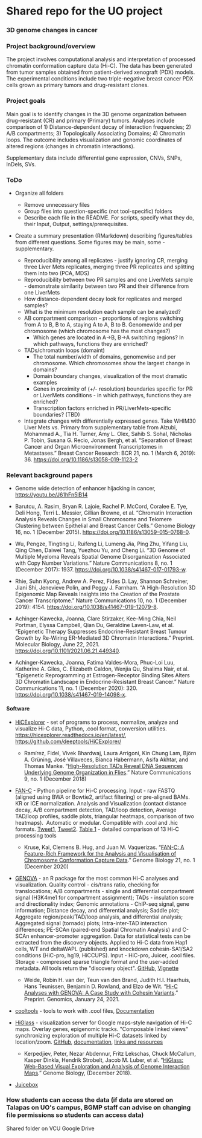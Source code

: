 # Shared repo for the UO project

### 3D genome changes in cancer

### Project background/overview 

The project involves computational analysis and interpretation of processed chromatin conformation capture data (Hi-C). The data has been generated from tumor samples obtained from patient-derived xenograft (PDX) models. The experimental conditions include two triple-negative breast cancer PDX cells grown as primary tumors and drug-resistant clones. 

### Project goals 

Main goal is to identify changes in the 3D genome organization between drug-resistant (CR) and primary (Primary) tumors. Analyses include comparison of 1) Distance-dependent decay of interaction frequencies; 2) A/B compartments; 3) Topologically Associating Domains; 4) Chromatin loops. The outcome includes visualization and genomic coordinates of altered regions (changes in chromatin interactions).

Supplementary data include differential gene expression, CNVs, SNPs, InDels, SVs.

### ToDo

- Organize all folders
    - Remove unnecessary files
    - Group files into question-specific (not tool-specific) folders
    - Describe each file in the README. For scripts, specify what they do, their Input, Output, settings/prerequisites.

- Create a summary presentation (RMarkdown) describing figures/tables from different questions. Some figures may be main, some - supplementary.
    - Reproducibility among all replicates - justify ignoring CR, merging three Liver Mets replicates, merging three PR replicates and splitting them into two (PCA, MDS)
    - Reproducibility between two PR samples and one LiverMets sample - demonstrate similarity between two PR and their difference from one LiverMets
    - How distance-dependent decay look for replicates and merged samples?
    - What is the minimum resolution each sample can be analyzed?
    - AB compartment comparison - proportions of regions switching from A to B, B to A, staying A to A, B to B. Genomewide and per chromosome (which chromosome has the most changes?)
        - Which genes are located in A->B, B->A switching regions? In which pathways, functions they are enriched?
    - TADs/chromatin loops (domaint)
        - The total number/width of domains, genomewise and per chromosome. Which chromosomes show the largest change in domains?
        - Domain boundary changes, visualization of the most dramatic examples
        - Genes in proximity of (+/- resolution) boundaries specific for PR or LiverMets conditions - in which pathways, functions they are enriched?
        - Transcription factors enriched in PR/LiverMets-specific boundaries? (TBD)
    - Integrate changes with differentially expressed genes. Take WHIM30 Liver Mets vs. Primary from supplementary table from Alzubi, Mohammad A., Tia H. Turner, Amy L. Olex, Sahib S. Sohal, Nicholas P. Tobin, Susana G. Recio, Jonas Bergh, et al. “Separation of Breast Cancer and Organ Microenvironment Transcriptomes in Metastases.” Breast Cancer Research: BCR 21, no. 1 (March 6, 2019): 36. https://doi.org/10.1186/s13058-019-1123-2

### Relevant background papers 

- Genome wide detection of enhancer hijacking in cancer, https://youtu.be/J61hFn5lB14

- Barutcu, A. Rasim, Bryan R. Lajoie, Rachel P. McCord, Coralee E. Tye, Deli Hong, Terri L. Messier, Gillian Browne, et al. “Chromatin Interaction Analysis Reveals Changes in Small Chromosome and Telomere Clustering between Epithelial and Breast Cancer Cells.” Genome Biology 16, no. 1 (December 2015). https://doi.org/10.1186/s13059-015-0768-0.

- Wu, Pengze, Tingting Li, Ruifeng Li, Lumeng Jia, Ping Zhu, Yifang Liu, Qing Chen, Daiwei Tang, Yuezhou Yu, and Cheng Li. “3D Genome of Multiple Myeloma Reveals Spatial Genome Disorganization Associated with Copy Number Variations.” Nature Communications 8, no. 1 (December 2017): 1937. https://doi.org/10.1038/s41467-017-01793-w.

- Rhie, Suhn Kyong, Andrew A. Perez, Fides D. Lay, Shannon Schreiner, Jiani Shi, Jenevieve Polin, and Peggy J. Farnham. “A High-Resolution 3D Epigenomic Map Reveals Insights into the Creation of the Prostate Cancer Transcriptome.” Nature Communications 10, no. 1 (December 2019): 4154. https://doi.org/10.1038/s41467-019-12079-8.

- Achinger-Kawecka, Joanna, Clare Stirzaker, Kee-Ming Chia, Neil Portman, Elyssa Campbell, Qian Du, Geraldine Laven-Law, et al. “Epigenetic Therapy Suppresses Endocrine-Resistant Breast Tumour Growth by Re-Wiring ER-Mediated 3D Chromatin Interactions.” Preprint. Molecular Biology, June 22, 2021. https://doi.org/10.1101/2021.06.21.449340.

- Achinger-Kawecka, Joanna, Fatima Valdes-Mora, Phuc-Loi Luu, Katherine A. Giles, C. Elizabeth Caldon, Wenjia Qu, Shalima Nair, et al. “Epigenetic Reprogramming at Estrogen-Receptor Binding Sites Alters 3D Chromatin Landscape in Endocrine-Resistant Breast Cancer.” Nature Communications 11, no. 1 (December 2020): 320. https://doi.org/10.1038/s41467-019-14098-x.

#### Software

- [HiCExplorer](https://github.com/deeptools/HiCExplorer/) - set of programs to process, normalize, analyze and visualize Hi-C data, Python, .cool format, conversion utilities. https://hicexplorer.readthedocs.io/en/latest/, https://github.com/deeptools/HiCExplorer/
    - Ramírez, Fidel, Vivek Bhardwaj, Laura Arrigoni, Kin Chung Lam, Björn A. Grüning, José Villaveces, Bianca Habermann, Asifa Akhtar, and Thomas Manke. “[High-Resolution TADs Reveal DNA Sequences Underlying Genome Organization in Flies](https://doi.org/10.1038/s41467-017-02525-w).” Nature Communications 9, no. 1 (December 2018) 

- [FAN-C](https://github.com/vaquerizaslab/fanc) - Python pipeline for Hi-C processing. Input - raw FASTQ (aligned using BWA or Bowtie2, artifact filtering) or pre-aligned BAMs. KR or ICE normalization. Analysis and Visualization (contact distance decay, A/B compartment detection, TAD/loop detection, Average TAD/loop profiles, saddle plots, triangular heatmaps, comparison of two heatmaps).  Automatic or modular. Compatible with .cool and .hic formats. [Tweet1](https://twitter.com/vaquerizas_lab/status/1225011187668209664?s=20), [Tweet2](https://twitter.com/vaquerizasjm/status/1339937903473025027?s=20). [Table 1](https://genomebiology.biomedcentral.com/articles/10.1186/s13059-020-02215-9/tables/1) - detailed comparison of 13 Hi-C processing tools
    - Kruse, Kai, Clemens B. Hug, and Juan M. Vaquerizas. “[FAN-C: A Feature-Rich Framework for the Analysis and Visualisation of Chromosome Conformation Capture Data](https://doi.org/10.1186/s13059-020-02215-9).” Genome Biology 21, no. 1 (December 2020)
    
- [GENOVA](https://github.com/dewitlab/GENOVA) - an R package for the most common Hi-C analyses and visualization. Quality control - cis/trans ratio, checking for translocations; A/B compartments - single and differential compartment signal (H3K4me1 for compartment assignment); TADs - insulation score and directionality index; Genomic annotations - ChIP-seq signal, gene information; Distance decay, and differential analysis; Saddle plot; Aggregate region/peak/TAD/loop analysis, and differential analysis; Aggregated signal (tornado) plots; Intra-inter-TAD interaction differences; PE-SCAn (paired-end Spatial Chromatin Analysis) and C-SCAn enhancer-promoter aggregation. Data for statistical tests can be extracted from the discovery objects. Applied to Hi-C data from Hap1 cells, WT and deltaWAPL (published) and knockdown cohesin-SA1/SA2 conditions (HiC-pro, hg19, HiCCUPS). Input - HiC-pro, Juicer, .cool files. Storage - compressed sparse triangle format and the user-added metadata. All tools return the "discovery object". [GitHub](https://github.com/dewitlab/GENOVA), [Vignette](https://github.com/robinweide/GENOVA/blob/master/vignettes/GENOVA_vignette.pdf)
    - Weide, Robin H. van der, Teun van den Brand, Judith H.I. Haarhuis, Hans Teunissen, Benjamin D. Rowland, and Elzo de Wit. “[Hi-C Analyses with GENOVA: A Case Study with Cohesin Variants](https://doi.org/10.1101/2021.01.22.427620).” Preprint. Genomics, January 24, 2021.
    
- [cooltools](https://github.com/mirnylab/cooltools) - tools to work with .cool files, [Documentation](https://cooltools.readthedocs.io/en/latest/)

- [HiGlass](http://higlass.io/) - visualization server for Google maps-style navigation of Hi-C maps. Overlay genes, epigenomic tracks. "Composable linked views" synchronizing exploration of multiple Hi-C datasets linked by location/zoom. [GitHub](https://github.com/higlass/higlass), [documentation](https://docs.higlass.io/), [links and resources](https://higlass.io/about)
    - Kerpedjiev, Peter, Nezar Abdennur, Fritz Lekschas, Chuck McCallum, Kasper Dinkla, Hendrik Strobelt, Jacob M. Luber, et al. “[HiGlass: Web-Based Visual Exploration and Analysis of Genome Interaction Maps](https://doi.org/10.1186/s13059-018-1486-1).” Genome Biology, (December 2018).

- [Juicebox](https://aidenlab.org/juicebox/)

### How students can access the data (if data are stored on Talapas on UO's campus, BGMP staff can advise on changing file permissions so students can access data) 

Shared folder on VCU Google Drive

<!--
https://docs.google.com/forms/d/e/1FAIpQLSfPzrasa7hkQx45EDUe5fx1sqzLQPQNJw6Az9J6gwWS_u-wrg/viewform

# E-mail

From: Stacey Wagner <sdwagner@uoregon.edu>
Subject: [EXTERNAL] data for UO bioinformatics group projects
Date: August 23, 2021 at 3:43:44 PM EDT
To: Mikhail Dozmorov <mikhail.dozmorov@vcuhealth.org>

Hi Mikhail,

I hope all is well with you. Below if information about our student group projects if you are interested this round.

Best,
Stacey

Greetings from the University of Oregon Bioinformatics and Genomics Master’s Track, in the Knight Campus Graduate Internship Program!

Our newest cohort of 25 master’s students have been working hard this summer, balancing a mix of in-person and remote work.
 
We are seeking data for the students' group projects. Have a project sitting on the back-burner? Swamped with COVID data? Need initial data exploration on a new project? Our students can help!
 
If you would like to contribute data, please see https://bioinformatics.uoregon.edu/partners/student-projects/ for complete details. 
To submit a project for consideration, please fill out this form  The project description for will ask you to provide contact information for a project mentor, define the goals of the project, provide instructions for students about how to access the data, and list relevant papers from the field’s literature. 
See attached examples from previous years.
Please submit project descriptions no later than September 3rd.
 
Feel free to forward this email to colleagues who may also be interested.


---------------------------------
Stacey Wagner, PhD 
Director | Quantitative Life Science Tracks
Graduate Internship Program
Phil and Penny Knight Campus for Accelerating Scientific Impact
sdwagner@uoregon.edu 
internship.uoregon.edu
she/her/hers
-->





